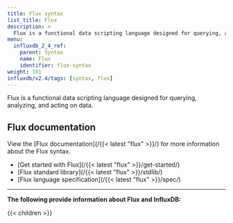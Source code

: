 ```yaml
---
title: Flux syntax
list_title: Flux
description: >
  Flux is a functional data scripting language designed for querying, analyzing, and acting on data.
menu:
  influxdb_2_4_ref:
    parent: Syntax
    name: Flux
    identifier: flux-syntax
weight: 101
influxdb/v2.4/tags: [syntax, flux]
---
```


Flux is a functional data scripting language designed for querying, analyzing, and acting on data.

## Flux documentation
View the [Flux documentation](/{{< latest "flux" >}}/) for more information about
the Flux syntax.

- [Get started with Flux](/{{< latest "flux" >}}/get-started/)
- [Flux standard library](/{{< latest "flux" >}}/stdlib/)
- [Flux language specification](/{{< latest "flux" >}}/spec/)

---

**The following provide information about Flux and InfluxDB:**

{{< children >}}
